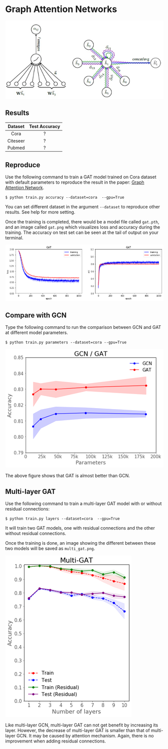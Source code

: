 # Graph Attention Networks

![](./images/layer.jpg)

## Results

| Dataset | Test Accuracy |
| :-: | :-: |
| Cora | ? |
| Citeseer | ? |
| Pubmed | ? |

## Reproduce

Use the following command to train a GAT model trained on Cora dataset with default parameters to reproduce the result in the paper: [Graph Attention Network](https://arxiv.org/pdf/1710.10903.pdf).

```
$ python train.py accuracy --dataset=cora  --gpu=True
```

You can set different dataset in the argument `--dataset` to reproduce other results. See help for more setting.

Once the training is completed, there would be a model file called `gat.pth`, and an image called `gat.png` which visualizes loss and accuracy during the training. The accuracy on test set can be seen at the tail of output on your terminal.

![](./images/gat.png)

## Compare with GCN

Type the following command to run the comparison between GCN and GAT at different model parameters.

```
$ python train.py parameters --dataset=cora --gpu=True
```

![](./images/gcn:gat.png)

The above figure shows that GAT is almost better than GCN.

## Multi-layer GAT

Use the following command to train a multi-layer GAT model with or without residual connections:

```
$ python train.py layers --dataset=cora  --gpu=True
```

It will train two GAT models, one with residual connections and the other without residual connections.

Once the training is done, an image showing the different between these two models will be saved as `multi_gat.png`.

![](./images/multi_gat.png)

Like multi-layer GCN, multi-layer GAT can not get benefit by increasing its layer. However, the decrease of multi-layer GAT is smaller than that of multi-layer GCN. It may be caused by attention mechanism. Again, there is no improvement when adding residual connections.